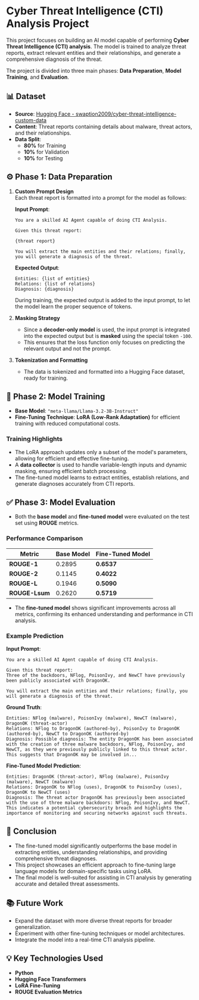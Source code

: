 # Cyber Threat Intelligence (CTI) Analysis Project

This project focuses on building an AI model capable of performing **Cyber Threat Intelligence (CTI) analysis**. The model is trained to analyze threat reports, extract relevant entities and their relationships, and generate a comprehensive diagnosis of the threat.

The project is divided into three main phases: **Data Preparation**, **Model Training**, and **Evaluation**.


## 📊 **Dataset**

- **Source**: [Hugging Face - swaption2009/cyber-threat-intelligence-custom-data](https://huggingface.co/datasets/swaption2009/cyber-threat-intelligence-custom-data)  
- **Content**: Threat reports containing details about malware, threat actors, and their relationships.  
- **Data Split**:
  - **80%** for Training  
  - **10%** for Validation  
  - **10%** for Testing  


## ⚙️ **Phase 1: Data Preparation**

1. **Custom Prompt Design**  
   Each threat report is formatted into a prompt for the model as follows:

   **Input Prompt**:
   ```
   You are a skilled AI Agent capable of doing CTI Analysis.

   Given this threat report:

   {threat report}

   You will extract the main entities and their relations; finally, you will generate a diagnosis of the threat.
   ```

   **Expected Output**:
   ```
   Entities: {list of entities}  
   Relations: {list of relations}  
   Diagnosis: {diagnosis}
   ```
   During training, the expected output is added to the input prompt, to let the model learn the proper sequence of tokens.

2. **Masking Strategy**  
   - Since a **decoder-only model** is used, the input prompt is integrated into the expected output but is **masked** using the special token `-100`.  
   - This ensures that the loss function only focuses on predicting the relevant output and not the prompt.

3. **Tokenization and Formatting**  
   - The data is tokenized and formatted into a Hugging Face dataset, ready for training.


## 🔧 **Phase 2: Model Training**

- **Base Model**: `"meta-llama/Llama-3.2-3B-Instruct"`  
- **Fine-Tuning Technique**: **LoRA (Low-Rank Adaptation)** for efficient training with reduced computational costs.

### Training Highlights
- The LoRA approach updates only a subset of the model's parameters, allowing for efficient and effective fine-tuning.  
- A **data collector** is used to handle variable-length inputs and dynamic masking, ensuring efficient batch processing.  
- The fine-tuned model learns to extract entities, establish relations, and generate diagnoses accurately from CTI reports.


## ✅ **Phase 3: Model Evaluation**

- Both the **base model** and **fine-tuned model** were evaluated on the test set using **ROUGE** metrics.

### **Performance Comparison**

| Metric    | Base Model | Fine-Tuned Model |
|-----------|------------|------------------|
| **ROUGE-1**   | 0.2895     | **0.6537**         |
| **ROUGE-2**   | 0.1145     | **0.4022**         |
| **ROUGE-L**   | 0.1946     | **0.5090**         |
| **ROUGE-Lsum**| 0.2620     | **0.5719**         |

- The **fine-tuned model** shows significant improvements across all metrics, confirming its enhanced understanding and performance in CTI analysis.

### **Example Prediction**

**Input Prompt**:
```
You are a skilled AI Agent capable of doing CTI Analysis.

Given this threat report:
Three of the backdoors, NFlog, PoisonIvy, and NewCT have previously been publicly associated with DragonOK.

You will extract the main entities and their relations; finally, you will generate a diagnosis of the threat.
```

**Ground Truth**:
```
Entities: NFlog (malware), PoisonIvy (malware), NewCT (malware), DragonOK (threat-actor)  
Relations: NFlog to DragonOK (authored-by), PoisonIvy to DragonOK (authored-by), NewCT to DragonOK (authored-by)  
Diagnosis: Possible diagnosis: The entity DragonOK has been associated with the creation of three malware backdoors, NFlog, PoisonIvy, and NewCT, as they were previously publicly linked to this threat actor. This suggests that DragonOK may be involved in...
```

**Fine-Tuned Model Prediction**:
```
Entities: DragonOK (threat-actor), NFlog (malware), PoisonIvy (malware), NewCT (malware)  
Relations: DragonOK to NFlog (uses), DragonOK to PoisonIvy (uses), DragonOK to NewCT (uses)  
Diagnosis: The threat actor DragonOK has previously been associated with the use of three malware backdoors: NFlog, PoisonIvy, and NewCT. This indicates a potential cybersecurity breach and highlights the importance of monitoring and securing networks against such threats.
```


## 🚀 **Conclusion**

- The fine-tuned model significantly outperforms the base model in extracting entities, understanding relationships, and providing comprehensive threat diagnoses.  
- This project showcases an efficient approach to fine-tuning large language models for domain-specific tasks using LoRA.  
- The final model is well-suited for assisting in CTI analysis by generating accurate and detailed threat assessments.


## 📚 **Future Work**

- Expand the dataset with more diverse threat reports for broader generalization.  
- Experiment with other fine-tuning techniques or model architectures.  
- Integrate the model into a real-time CTI analysis pipeline.


## 💡 **Key Technologies Used**

- **Python**  
- **Hugging Face Transformers**  
- **LoRA Fine-Tuning**  
- **ROUGE Evaluation Metrics**  
